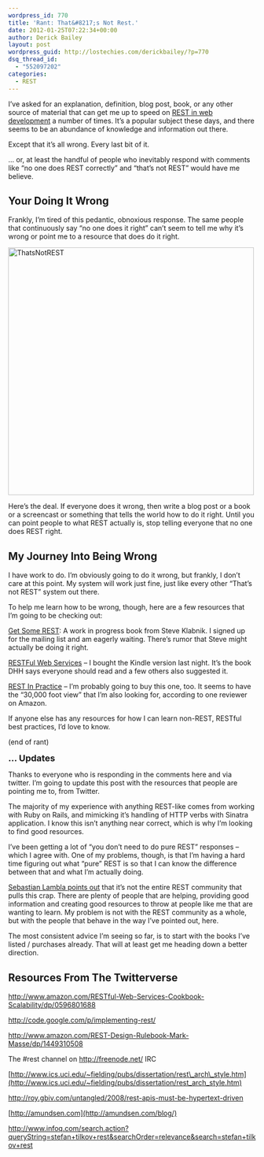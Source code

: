 ```yaml
---
wordpress_id: 770
title: 'Rant: That&#8217;s Not Rest.'
date: 2012-01-25T07:22:34+00:00
author: Derick Bailey
layout: post
wordpress_guid: http://lostechies.com/derickbailey/?p=770
dsq_thread_id:
  - "552097202"
categories:
  - REST
---
```

I&#8217;ve asked for an explanation, definition, blog post, book, or any other source of material that can get me up to speed on [REST in web development](http://en.wikipedia.org/wiki/Representational_state_transfer) a number of times. It&#8217;s a popular subject these days, and there seems to be an abundance of knowledge and information out there.

Except that it&#8217;s all wrong. Every last bit of it.

… or, at least the handful of people who inevitably respond with comments like &#8220;no one does REST correctly&#8221; and &#8220;that&#8217;s not REST&#8221; would have me believe.

## Your Doing It Wrong

Frankly, I&#8217;m tired of this pedantic, obnoxious response. The same people that continuously say &#8220;no one does it right&#8221; can&#8217;t seem to tell me why it&#8217;s wrong or point me to a resource that does do it right.

<img title="ThatsNotREST.jpg" src="http://lostechies.com/content/derickbailey/uploads/2012/01/ThatsNotREST.jpg" border="0" alt="ThatsNotREST" width="500" height="503" />

Here&#8217;s the deal. If everyone does it wrong, then write a blog post or a book or a screencast or something that tells the world how to do it right. Until you can point people to what REST actually is, stop telling everyone that no one does REST right.

## My Journey Into Being Wrong

I have work to do. I&#8217;m obviously going to do it wrong, but frankly, I don&#8217;t care at this point. My system will work just fine, just like every other &#8220;That&#8217;s not REST&#8221; system out there.

To help me learn how to be wrong, though, here are a few resources that I&#8217;m going to be checking out:

[Get Some REST](http://getsomere.st/): A work in progress book from Steve Klabnik. I signed up for the mailing list and am eagerly waiting. There&#8217;s rumor that Steve might actually be doing it right.

[RESTFul Web Services](http://www.amazon.com/Restful-Web-Services-Leonard-Richardson/dp/0596529260) &#8211; I bought the Kindle version last night. It&#8217;s the book DHH says everyone should read and a few others also suggested it.

[REST In Practice](http://www.amazon.com/REST-Practice-Hypermedia-Systems-Architecture/dp/0596805829) &#8211; I&#8217;m probably going to buy this one, too. It seems to have the &#8220;30,000 foot view&#8221; that I&#8217;m also looking for, according to one reviewer on Amazon.

If anyone else has any resources for how I can learn non-REST, RESTful best practices, I&#8217;d love to know.

(end of rant)

 

<span style="font-size: 18px; font-weight: bold;">… Updates</span>

Thanks to everyone who is responding in the comments here and via twitter. I&#8217;m going to update this post with the resources that people are pointing me to, from Twitter.

The majority of my experience with anything REST-like comes from working with Ruby on Rails, and mimicking it&#8217;s handling of HTTP verbs with Sinatra application. I know this isn&#8217;t anything near correct, which is why I&#8217;m looking to find good resources.

I&#8217;ve been getting a lot of &#8220;you don&#8217;t need to do pure REST&#8221; responses &#8211; which I agree with. One of my problems, though, is that I&#8217;m having a hard time figuring out what &#8220;pure&#8221; REST is so that I can know the difference between that and what I&#8217;m actually doing.

[Sebastian Lambla points out](https://twitter.com/#!/serialseb/status/162172630844186624) that it&#8217;s not the entire REST community that pulls this crap. There are plenty of people that are helping, providing good information and creating good resources to throw at people like me that are wanting to learn. My problem is not with the REST community as a whole, but with the people that behave in the way I&#8217;ve pointed out, here.

The most consistent advice I&#8217;m seeing so far, is to start with the books I&#8217;ve listed / purchases already. That will at least get me heading down a better direction.

## Resources From The Twitterverse

<http://www.amazon.com/RESTful-Web-Services-Cookbook-Scalability/dp/0596801688>

<http://code.google.com/p/implementing-rest/>

<http://www.amazon.com/REST-Design-Rulebook-Mark-Masse/dp/1449310508>

The #rest channel on <http://freenode.net/> IRC

[http://www.ics.uci.edu/~fielding/pubs/dissertation/rest\_arch\_style.htm](http://www.ics.uci.edu/~fielding/pubs/dissertation/rest_arch_style.htm)

<http://roy.gbiv.com/untangled/2008/rest-apis-must-be-hypertext-driven>

[http://amundsen.com](http://amundsen.com/blog/)

<http://www.infoq.com/search.action?queryString=stefan+tilkov+rest&searchOrder=relevance&search=stefan+tilkov+rest>